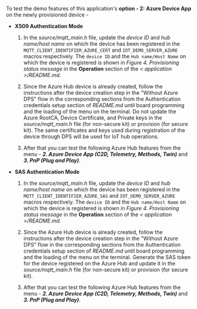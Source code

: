 To test the demo features of this application's **option - 2:** **Azure Device App** on the newly provisioned device -

- **X509 Authentication Mode**
		
	1. In the _source/mqtt_main.h_ file, update the _device ID_ and _hub name/host name_ on which the device has been registered in the `MQTT_CLIENT_IDENTIFIER_AZURE_CERT` and `IOT_DEMO_SERVER_AZURE` macros respectively. The `device ID` and the `Hub name/Host Name` on which the device is registered is shown in _Figure 4. Provisioning status message_ in the **Operation** section of the _< application >/README.md_.

	2. Since the Azure Hub device is already created, follow the instructions after the device creation step in the "Without Azure DPS" flow in the corresponding sections from the Authentication credentials setup section of _README.md_ until board programming and the loading of the menu on the terminal. Do not update the Azure RootCA, Device Certificate, and Private keys in the _source/mqtt_main.h_ file (for non-secure kit) or provision (for secure kit). The same certificates and keys used during registration of the device through DPS will be used for IoT hub operations.

	3. After that you can test the following Azure Hub features from the menu - _**2. Azure Device App (C2D, Telemetry, Methods, Twin)**_ and _**3. PnP (Plug and Play)**_.

- **SAS Authentication Mode**
	
	1. In the _source/mqtt_main.h_ file, update the _device ID_ and _hub name/host name_ on which the device has been registered in the `MQTT_CLIENT_IDENTIFIER_AZURE_SAS` and `IOT_DEMO_SERVER_AZURE` macros respectively. The `device ID` and the `Hub name/Host Name` on which the device is registered is shown in _Figure 4. Provisioning status message_ in the **Operation** section of the _< application >/README.md_.

	2. Since the Azure Hub device is already created, follow the instructions after the device creation step in the "Without Azure DPS" flow in the corresponding sections from the Authentication credentials setup section of _README.md_ until board programming and the loading of the menu on the terminal. Generate the SAS token for the device registered on the Azure Hub and update it in the _source/mqtt_main.h_ file (for non-secure kit) or provision (for secure kit).

	3. After that you can test the following Azure Hub features from the menu - _**2. Azure Device App (C2D, Telemetry, Methods, Twin)**_ and _**3. PnP (Plug and Play)**_.
